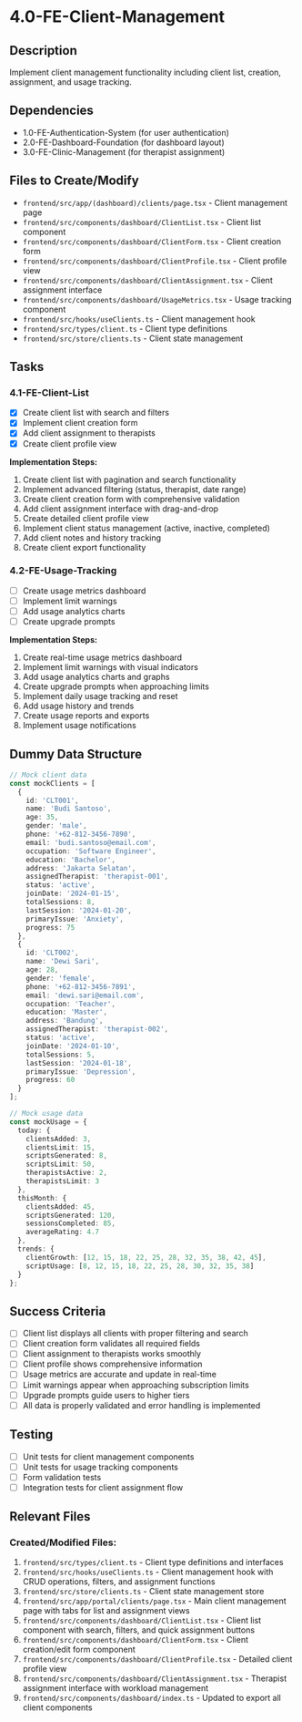 # 4.0-FE-Client-Management

## Description
Implement client management functionality including client list, creation, assignment, and usage tracking.

## Dependencies
- 1.0-FE-Authentication-System (for user authentication)
- 2.0-FE-Dashboard-Foundation (for dashboard layout)
- 3.0-FE-Clinic-Management (for therapist assignment)

## Files to Create/Modify
- `frontend/src/app/(dashboard)/clients/page.tsx` - Client management page
- `frontend/src/components/dashboard/ClientList.tsx` - Client list component
- `frontend/src/components/dashboard/ClientForm.tsx` - Client creation form
- `frontend/src/components/dashboard/ClientProfile.tsx` - Client profile view
- `frontend/src/components/dashboard/ClientAssignment.tsx` - Client assignment interface
- `frontend/src/components/dashboard/UsageMetrics.tsx` - Usage tracking component
- `frontend/src/hooks/useClients.ts` - Client management hook
- `frontend/src/types/client.ts` - Client type definitions
- `frontend/src/store/clients.ts` - Client state management

## Tasks

### 4.1-FE-Client-List
- [x] Create client list with search and filters
- [x] Implement client creation form
- [x] Add client assignment to therapists
- [x] Create client profile view

**Implementation Steps:**
1. Create client list with pagination and search functionality
2. Implement advanced filtering (status, therapist, date range)
3. Create client creation form with comprehensive validation
4. Add client assignment interface with drag-and-drop
5. Create detailed client profile view
6. Implement client status management (active, inactive, completed)
7. Add client notes and history tracking
8. Create client export functionality

### 4.2-FE-Usage-Tracking
- [ ] Create usage metrics dashboard
- [ ] Implement limit warnings
- [ ] Add usage analytics charts
- [ ] Create upgrade prompts

**Implementation Steps:**
1. Create real-time usage metrics dashboard
2. Implement limit warnings with visual indicators
3. Add usage analytics charts and graphs
4. Create upgrade prompts when approaching limits
5. Implement daily usage tracking and reset
6. Add usage history and trends
7. Create usage reports and exports
8. Implement usage notifications

## Dummy Data Structure
```typescript
// Mock client data
const mockClients = [
  {
    id: 'CLT001',
    name: 'Budi Santoso',
    age: 35,
    gender: 'male',
    phone: '+62-812-3456-7890',
    email: 'budi.santoso@email.com',
    occupation: 'Software Engineer',
    education: 'Bachelor',
    address: 'Jakarta Selatan',
    assignedTherapist: 'therapist-001',
    status: 'active',
    joinDate: '2024-01-15',
    totalSessions: 8,
    lastSession: '2024-01-20',
    primaryIssue: 'Anxiety',
    progress: 75
  },
  {
    id: 'CLT002',
    name: 'Dewi Sari',
    age: 28,
    gender: 'female',
    phone: '+62-812-3456-7891',
    email: 'dewi.sari@email.com',
    occupation: 'Teacher',
    education: 'Master',
    address: 'Bandung',
    assignedTherapist: 'therapist-002',
    status: 'active',
    joinDate: '2024-01-10',
    totalSessions: 5,
    lastSession: '2024-01-18',
    primaryIssue: 'Depression',
    progress: 60
  }
];

// Mock usage data
const mockUsage = {
  today: {
    clientsAdded: 3,
    clientsLimit: 15,
    scriptsGenerated: 8,
    scriptsLimit: 50,
    therapistsActive: 2,
    therapistsLimit: 3
  },
  thisMonth: {
    clientsAdded: 45,
    scriptsGenerated: 120,
    sessionsCompleted: 85,
    averageRating: 4.7
  },
  trends: {
    clientGrowth: [12, 15, 18, 22, 25, 28, 32, 35, 38, 42, 45],
    scriptUsage: [8, 12, 15, 18, 22, 25, 28, 30, 32, 35, 38]
  }
};
```

## Success Criteria
- [ ] Client list displays all clients with proper filtering and search
- [ ] Client creation form validates all required fields
- [ ] Client assignment to therapists works smoothly
- [ ] Client profile shows comprehensive information
- [ ] Usage metrics are accurate and update in real-time
- [ ] Limit warnings appear when approaching subscription limits
- [ ] Upgrade prompts guide users to higher tiers
- [ ] All data is properly validated and error handling is implemented

## Testing
- [ ] Unit tests for client management components
- [ ] Unit tests for usage tracking components
- [ ] Form validation tests
- [ ] Integration tests for client assignment flow 

## Relevant Files

### Created/Modified Files:
1. `frontend/src/types/client.ts` - Client type definitions and interfaces
2. `frontend/src/hooks/useClients.ts` - Client management hook with CRUD operations, filters, and assignment functions
3. `frontend/src/store/clients.ts` - Client state management store
4. `frontend/src/app/portal/clients/page.tsx` - Main client management page with tabs for list and assignment views
5. `frontend/src/components/dashboard/ClientList.tsx` - Client list component with search, filters, and quick assignment buttons
6. `frontend/src/components/dashboard/ClientForm.tsx` - Client creation/edit form component
7. `frontend/src/components/dashboard/ClientProfile.tsx` - Detailed client profile view
8. `frontend/src/components/dashboard/ClientAssignment.tsx` - Therapist assignment interface with workload management
9. `frontend/src/components/dashboard/index.ts` - Updated to export all client components